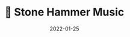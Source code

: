 ---
title: ":musical_note: Stone Hammer Music"
image: /img/stonehammer.webp
desc: 
    - >-
        Stone Hammer Music was a small website I wrote to host my uncle's old
        music. It's completely hand-written HTML, CSS and JS, and the icons at
        the bottom are each one element, completely shaped with CSS.
    - >-
        Some features include: filtering songs by album, different playback
        methods (shuffle, play next, repeat), skipping around to different parts
        of a song using a live progress bar at the bottom of the screen, and
        being quick to load in the web browser.

tags:
    - Webdev
nopage: true
links: 
    - link: https://stonehammermusic.com
      text: StoneHammerMusic.com
date: 2022-01-25
---
